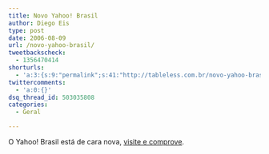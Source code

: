 ```yaml
---
title: Novo Yahoo! Brasil
author: Diego Eis
type: post
date: 2006-08-09
url: /novo-yahoo-brasil/
tweetbackscheck:
  - 1356470414
shorturls:
  - 'a:3:{s:9:"permalink";s:41:"http://tableless.com.br/novo-yahoo-brasil";s:7:"tinyurl";s:26:"http://tinyurl.com/44j7jcc";s:4:"isgd";s:19:"http://is.gd/Pg2eus";}'
twittercomments:
  - 'a:0:{}'
dsq_thread_id: 503035808
categories:
  - Geral

---
```

O Yahoo! Brasil está de cara nova, [visite e comprove][1].

 [1]: http://br.yahoo.com/